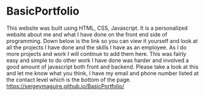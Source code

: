 # BasicPortfolio
This website was built using HTML, CSS, Javascript.  It is a personalized website about me and what I have done on the front end side of programming.  Down below is the link so you can view it yourself and look at all the projects I have done and the skills I have as an employee.  As I do more projects and work I will continue to add them here.  This was fairly easy and simple to do other work I have done was harder and involved a good amount of javascript both front and backend.  Please take a look at this and let me know what you think, I have my email and phone number listed at the contact level which is the bottom of the page.
https://sergeymaguire.github.io/BasicPortfolio/
